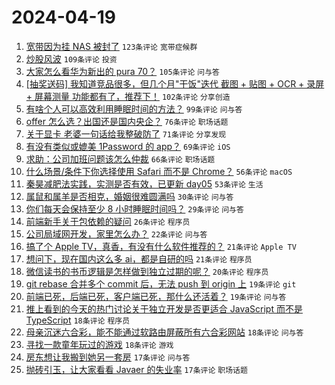 # 2024-04-19

1. [宽带因为挂 NAS 被封了](https://www.v2ex.com/t/1033800) `123条评论` `宽带症候群`
1. [炒股风波](https://www.v2ex.com/t/1033945) `109条评论` `投资`
1. [大家怎么看华为新出的 pura 70？](https://www.v2ex.com/t/1033931) `105条评论` `问与答`
1. [[抽奖送码] 我知道竞品很多，但几个月"干饭"迭代 截图 + 贴图 + OCR + 录屏 + 屏幕测量 功能都有了，推荐下！](https://www.v2ex.com/t/1033803) `102条评论` `分享创造`
1. [有啥个人可以高效利用睡眠时间的方法？](https://www.v2ex.com/t/1033796) `99条评论` `问与答`
1. [offer 怎么选？出国还是国内央企？](https://www.v2ex.com/t/1033840) `76条评论` `职场话题`
1. [关于显卡 老婆一句话给我整破防了](https://www.v2ex.com/t/1033919) `71条评论` `分享发现`
1. [有没有类似或媲美 1Password 的 app？](https://www.v2ex.com/t/1033795) `69条评论` `iOS`
1. [求助：公司加班问题该怎么仲裁](https://www.v2ex.com/t/1033844) `66条评论` `职场话题`
1. [什么场景/条件下你选择使用 Safari 而不是 Chrome？](https://www.v2ex.com/t/1033954) `56条评论` `macOS`
1. [秦昊减肥法实践，实测是否有效，已更新 day05](https://www.v2ex.com/t/1033859) `53条评论` `生活`
1. [属鼠和属羊是否相克，婚姻很难圆满吗](https://www.v2ex.com/t/1033951) `30条评论` `问与答`
1. [你们每天会保持至少 8 小时睡眠时间吗？](https://www.v2ex.com/t/1033935) `29条评论` `问与答`
1. [前端新手关于包依赖的疑问](https://www.v2ex.com/t/1033992) `26条评论` `程序员`
1. [公司局域网开发，家里怎么办？](https://www.v2ex.com/t/1033882) `22条评论` `问与答`
1. [搞了个 Apple TV，真香，有没有什么软件推荐的？](https://www.v2ex.com/t/1033947) `21条评论` `Apple TV`
1. [想问下，现在国内这么多 ai，都是自研的吗](https://www.v2ex.com/t/1033939) `21条评论` `程序员`
1. [微信读书的书币逻辑是怎样做到独立过期的呢？](https://www.v2ex.com/t/1033839) `20条评论` `程序员`
1. [git rebase 合并多个 commit 后，无法 push 到 origin 上](https://www.v2ex.com/t/1033881) `19条评论` `git`
1. [前端已死，后端已死，客户端已死，那什么还活着？](https://www.v2ex.com/t/1033851) `19条评论` `问与答`
1. [推上看到的今天的热门讨论关于独立开发是否更适合 JavaScript 而不是 TypeScript](https://www.v2ex.com/t/1034071) `18条评论` `程序员`
1. [母亲沉迷六合彩，能不能通过软路由屏蔽所有六合彩网站](https://www.v2ex.com/t/1033984) `18条评论` `问与答`
1. [寻找一款童年玩过的游戏](https://www.v2ex.com/t/1033921) `18条评论` `游戏`
1. [房东想让我搬到她另一套房](https://www.v2ex.com/t/1033866) `17条评论` `问与答`
1. [抛砖引玉，让大家看看 Javaer 的失业率](https://www.v2ex.com/t/1033802) `17条评论` `职场话题`
